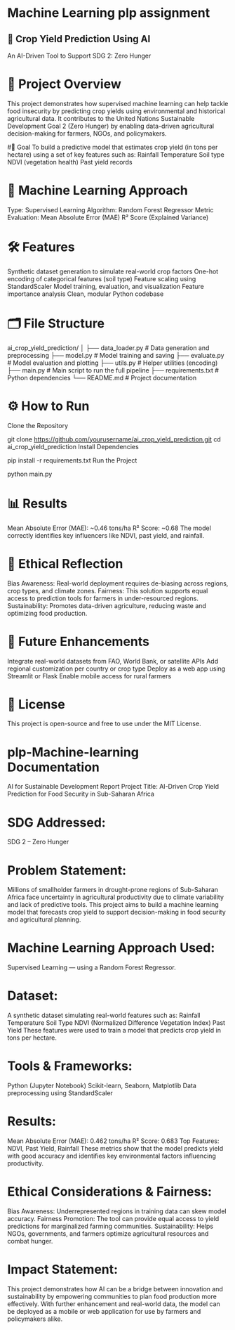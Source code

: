# Machine Learning plp assignment 
## 📘 Crop Yield Prediction Using AI
An AI-Driven Tool to Support SDG 2: Zero Hunger

# 📌 Project Overview
This project demonstrates how supervised machine learning can help tackle food insecurity by predicting crop yields using environmental and historical agricultural data. It contributes to the United Nations Sustainable Development Goal 2 (Zero Hunger) by enabling data-driven agricultural decision-making for farmers, NGOs, and policymakers.

#🎯 Goal
To build a predictive model that estimates crop yield (in tons per hectare) using a set of key features such as:
Rainfall
Temperature
Soil type
NDVI (vegetation health)
Past yield records

# 🧠 Machine Learning Approach
Type: Supervised Learning
Algorithm: Random Forest Regressor
Metric Evaluation:
Mean Absolute Error (MAE)
R² Score (Explained Variance)

# 🛠 Features
Synthetic dataset generation to simulate real-world crop factors
One-hot encoding of categorical features (soil type)
Feature scaling using StandardScaler
Model training, evaluation, and visualization
Feature importance analysis
Clean, modular Python codebase

# 🗂 File Structure

ai_crop_yield_prediction/
│
├── data_loader.py         # Data generation and preprocessing
├── model.py               # Model training and saving
├── evaluate.py            # Model evaluation and plotting
├── utils.py               # Helper utilities (encoding)
├── main.py                # Main script to run the full pipeline
├── requirements.txt       # Python dependencies
└── README.md              # Project documentation
# ⚙️ How to Run
Clone the Repository

git clone https://github.com/yourusername/ai_crop_yield_prediction.git
cd ai_crop_yield_prediction
Install Dependencies

pip install -r requirements.txt
Run the Project

python main.py
# 📊 Results
Mean Absolute Error (MAE): ~0.46 tons/ha
R² Score: ~0.68
The model correctly identifies key influencers like NDVI, past yield, and rainfall.

# 🔐 Ethical Reflection
Bias Awareness: Real-world deployment requires de-biasing across regions, crop types, and climate zones.
Fairness: This solution supports equal access to prediction tools for farmers in under-resourced regions.
Sustainability: Promotes data-driven agriculture, reducing waste and optimizing food production.

# 📎 Future Enhancements
Integrate real-world datasets from FAO, World Bank, or satellite APIs
Add regional customization per country or crop type
Deploy as a web app using Streamlit or Flask
Enable mobile access for rural farmers

# 🙌 License
This project is open-source and free to use under the MIT License.

# plp-Machine-learning Documentation 
AI for Sustainable Development Report
Project Title:
AI-Driven Crop Yield Prediction for Food Security in Sub-Saharan Africa

# SDG Addressed:
SDG 2 – Zero Hunger

# Problem Statement:
Millions of smallholder farmers in drought-prone regions of Sub-Saharan Africa face uncertainty in agricultural productivity due to climate variability and lack of predictive tools. This project aims to build a machine learning model that forecasts crop yield to support decision-making in food security and agricultural planning.

# Machine Learning Approach Used:
Supervised Learning — using a Random Forest Regressor.

# Dataset:
A synthetic dataset simulating real-world features such as:
Rainfall
Temperature
Soil Type
NDVI (Normalized Difference Vegetation Index)
Past Yield
These features were used to train a model that predicts crop yield in tons per hectare.

# Tools & Frameworks:
Python (Jupyter Notebook)
Scikit-learn, Seaborn, Matplotlib
Data preprocessing using StandardScaler

# Results:
Mean Absolute Error (MAE): 0.462 tons/ha
R² Score: 0.683
Top Features: NDVI, Past Yield, Rainfall
These metrics show that the model predicts yield with good accuracy and identifies key environmental factors influencing productivity.

# Ethical Considerations & Fairness:
Bias Awareness: Underrepresented regions in training data can skew model accuracy.
Fairness Promotion: The tool can provide equal access to yield predictions for marginalized farming communities.
Sustainability: Helps NGOs, governments, and farmers optimize agricultural resources and combat hunger.

# Impact Statement:
This project demonstrates how AI can be a bridge between innovation and sustainability by empowering communities to plan food production more effectively. With further enhancement and real-world data, the model can be deployed as a mobile or web application for use by farmers and policymakers alike.
